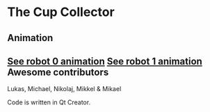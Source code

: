 The Cup Collector
=================
Animation
---------
[See robot 0 animation](https://raw.githubusercontent.com/niive12/CupCollector/master/robot_0.gif)
[See robot 1 animation](https://raw.githubusercontent.com/niive12/CupCollector/master/robot_1.gif)
Awesome contributors
--------------------
Lukas, Michael, Nikolaj, Mikkel & Mikael

Code is written in Qt Creator.